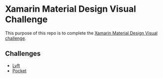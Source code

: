 # Xamarin Material Design Visual Challenge

This purpose of this repo is to complete the [Xamarin Material Design Visual challenge](https://devblogs.microsoft.com/xamarin/visual-challenge-conquered/).

## Challenges

- [Lyft](./lyft/)
- [Pocket](./pocket/)
